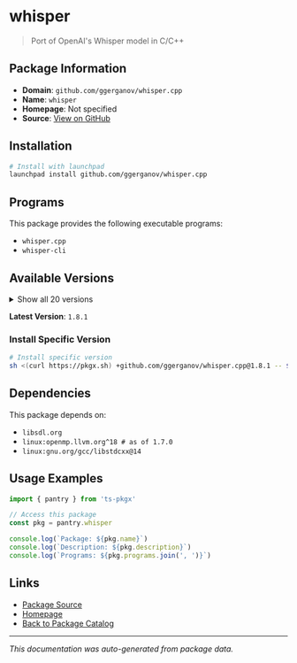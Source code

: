 # whisper

> Port of OpenAI's Whisper model in C/C++

## Package Information

- **Domain**: `github.com/ggerganov/whisper.cpp`
- **Name**: `whisper`
- **Homepage**: Not specified
- **Source**: [View on GitHub](https://github.com/pkgxdev/pantry/tree/main/projects/github.com/ggerganov/whisper.cpp/package.yml)

## Installation

```bash
# Install with launchpad
launchpad install github.com/ggerganov/whisper.cpp
```

## Programs

This package provides the following executable programs:

- `whisper.cpp`
- `whisper-cli`

## Available Versions

<details>
<summary>Show all 20 versions</summary>

- `1.8.1`, `1.8.0`, `1.7.6`, `1.7.5`, `1.7.4`
- `1.7.3`, `1.7.2`, `1.7.1`, `1.7.0`, `1.6.2`
- `1.6.1`, `1.6.0`, `1.5.5`, `1.5.4`, `1.5.3`
- `1.5.2`, `1.5.1`, `1.5.0`, `1.4.3`, `1.4.0`

</details>

**Latest Version**: `1.8.1`

### Install Specific Version

```bash
# Install specific version
sh <(curl https://pkgx.sh) +github.com/ggerganov/whisper.cpp@1.8.1 -- $SHELL -i
```

## Dependencies

This package depends on:

- `libsdl.org`
- `linux:openmp.llvm.org^18 # as of 1.7.0`
- `linux:gnu.org/gcc/libstdcxx@14`

## Usage Examples

```typescript
import { pantry } from 'ts-pkgx'

// Access this package
const pkg = pantry.whisper

console.log(`Package: ${pkg.name}`)
console.log(`Description: ${pkg.description}`)
console.log(`Programs: ${pkg.programs.join(', ')}`)
```

## Links

- [Package Source](https://github.com/pkgxdev/pantry/tree/main/projects/github.com/ggerganov/whisper.cpp/package.yml)
- [Homepage](#)
- [Back to Package Catalog](../../../package-catalog.md)

---

*This documentation was auto-generated from package data.*
